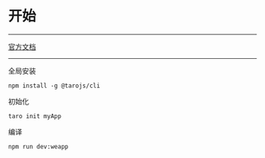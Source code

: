 # 开始

---

[官方文档](https://docs.taro.zone/docs/GETTING-STARTED)

---

全局安装
```
npm install -g @tarojs/cli
```

初始化
```
taro init myApp
```

编译
```
npm run dev:weapp
```